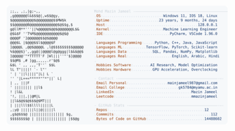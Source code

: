 <picture>
  <source srcset="https://raw.githubusercontent.com/mmazinjameel/mmazinjameel/main/dark_mode.svg?v=1756436210" media="(prefers-color-scheme: dark)">
  <img src="https://raw.githubusercontent.com/mmazinjameel/mmazinjameel/main/light_mode.svg?v=1756436210">
</picture>

